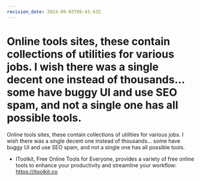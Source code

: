 ```yaml
---
revision_date: 2024-09-03T09:43:43Z
---
```

# Online tools sites, these contain collections of utilities for various jobs. I wish there was a single decent one instead of thousands... some have buggy UI and use SEO spam, and not a single one has all possible tools.
Online tools sites, these contain collections of utilities for various jobs. I wish there was a single decent one instead of thousands... some have buggy UI and use SEO spam, and not a single one has all possible tools.
* IToolkit, Free Online Tools for Everyone, provides a variety of free online tools to enhance your productivity and streamline your workflow: https://itoolkit.co